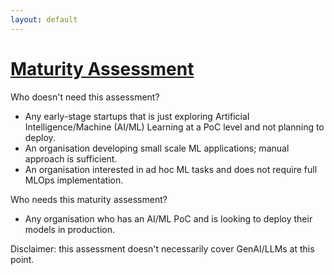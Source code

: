```yaml
---
layout: default
---
```



<!-- ### [Maturity Assessment](https://apps.digicatapult.org.uk/ai-adoption-toolkit) -->
<h1><a href="https://apps.digicatapult.org.uk/ai-adoption-toolkit" target="_blank">Maturity Assessment</a></h1>

Who doesn't need this assessment?
  - Any early-stage startups that is just exploring ArtificiaI Intelligence/Machine (AI/ML) Learning at a PoC level and not planning to deploy.
  - An organisation developing small scale ML applications; manual approach is sufficient.
  - An organisation interested in ad hoc ML tasks and does not require full MLOps implementation.

Who needs this maturity assessment?
  - Any organisation who has an AI/ML PoC and is looking to deploy their models in production.

Disclaimer: this assessment doesn't necessarily cover GenAI/LLMs at this point.